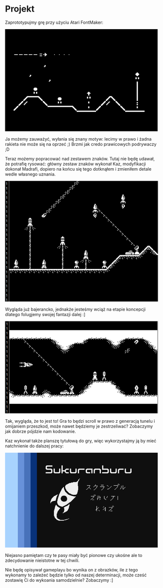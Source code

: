 # Projekt

Zaprototypujmy grę przy użyciu Atari FontMaker:

![proto_00.png](gfx/proto_00.png)

Ja możemy zauważyć, wyłania się znany motyw: lecimy w prawo i żadna rakieta nie może się na oprzeć ;) Brzmi jak credo prawicowych podrywaczy ;D

Teraz możemy popracować nad zestawem znaków. Tutaj nie będę udawał, że potrafię rysować: główny zestaw znaków wykonał Kaz, modyfikacji dokonał Madrafi, dopiero na końcu się tego dotknąłem i zmieniłem detale wedle własnego uznania.

![proto_01.png](gfx/proto_01.png)

Wygląda już bajerancko, jednakże jesteśmy wciąż na etapie koncepcji dlatego folugjemy swojej fantazji dalej :]

![proto_02.png](gfx/proto_02.png)

Tak, wygląda, że to jest to! Gra to będzi scroll w prawo z generacją tunelu i omijaniem przeszkod, może nawet będziemy je zestrzeliwać? Zobaczymy jak dobrze pójdzie nam kodowanie.

Kaz wykonał także planszę tytułową do gry, więc wykorzystajmy ją by mieć natchnienie do dalszej pracy:

![proto_03.jpg](gfx/proto_03.jpg)

Niejasno pamiętam czy te pasy miały być pionowe czy ukośne ale to zdecydowanie nieistotne w tej chwili.

Nie będę opisywał gameplayu bo wynika on z obrazków, ile z tego wykonamy to zależeć będzie tylko od naszej determinacji, może cześć zostawię Ci do wykoania samodzielnie? Zobaczymy :]